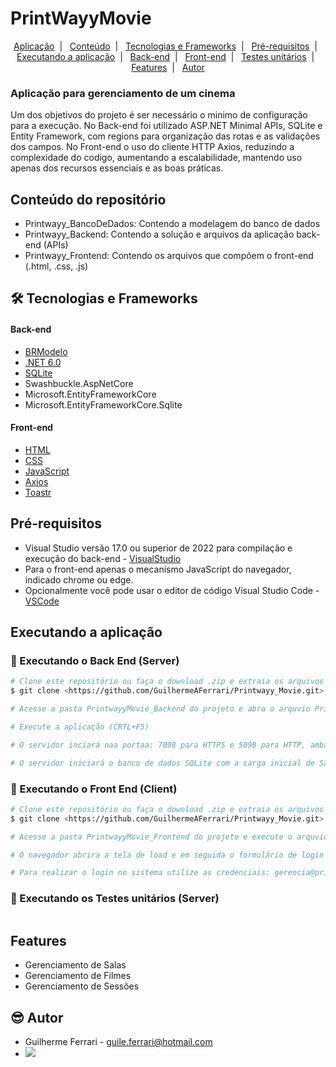 # PrintWayyMovie

<p align="center">
    <a href="aplicação-para-gerenciamento-de-um-cinema">Aplicação</a>&nbsp;&nbsp;|&nbsp;&nbsp;
    <a href="#conteúdo-do-repositório">Conteúdo</a>&nbsp;&nbsp;|&nbsp;&nbsp;
    <a href="#-tecnologias-e-frameworks">Tecnologias e Frameworks</a>&nbsp;&nbsp;|&nbsp;&nbsp;
    <a href="#pré-requisitos">Pré-requisitos</a>&nbsp;&nbsp;|&nbsp;&nbsp;
    <a href="#executando-a-aplicação">Executando a aplicação</a>&nbsp;&nbsp;|&nbsp;&nbsp;
    <a href="#-executando-o-back-end-server">Back-end</a>&nbsp;&nbsp;|&nbsp;&nbsp;
    <a href="#-executando-o-front-end-client">Front-end</a>&nbsp;&nbsp;|&nbsp;&nbsp;
    <a href="#-executando-os-testes-unitários-server">Testes unitários</a>&nbsp;&nbsp;|&nbsp;&nbsp;
    <a href="#features">Features</a>&nbsp;&nbsp;|&nbsp;&nbsp;
    <a href="#-autor">Autor</a>
</p>

### Aplicação para gerenciamento de um cinema

Um dos objetivos do projeto é ser necessário o minimo de configuração para a execução.
No Back-end foi utilizado ASP.NET Minimal APIs, SQLite e Entity Framework, com regions para organização das rotas e as validações dos campos.
No Front-end o uso do cliente HTTP Axios, reduzindo a complexidade do codigo, aumentando a escalabilidade, mantendo uso apenas dos recursos essenciais e as boas práticas.

## Conteúdo do repositório
- Printwayy_BancoDeDados: Contendo a modelagem do banco de dados
- Printwayy_Backend: Contendo a solução e arquivos da aplicação back-end (APIs)
- Printwayy_Frontend: Contendo os arquivos que compõem o front-end (.html, .css, .js)

## 🛠 Tecnologias e Frameworks
#### Back-end
- [BRModelo](https://www.brmodeloweb.com/lang/pt-br/index.html)
- [.NET 6.0](https://visualstudio.microsoft.com/pt-br/vs/community/)
- [SQLite](https://www.sqlite.org/index.html)
- Swashbuckle.AspNetCore
- Microsoft.EntityFrameworkCore
- Microsoft.EntityFrameworkCore.Sqlite
#### Front-end
- [HTML](https://developer.mozilla.org/pt-BR/docs/Web/HTML)
- [CSS](https://developer.mozilla.org/pt-BR/docs/Web/CSS)
- [JavaScript](https://developer.mozilla.org/pt-BR/docs/Web/JavaScript)
- [Axios](https://axios-http.com/ptbr/docs/intro)
- [Toastr](https://github.com/CodeSeven/toastr)

## Pré-requisitos
- Visual Studio versão 17.0 ou superior de 2022 para compilação e execução do back-end - [VisualStudio](https://visualstudio.microsoft.com/pt-br/vs/community/)
- Para o front-end apenas o mecanismo JavaScript do navegador, indicado chrome ou edge.
- Opcionalmente você pode usar o editor de código Visual Studio Code - [VSCode](https://code.visualstudio.com/)

## Executando a aplicação
### 🎲 Executando o Back End (Server)
```bash
# Clone este repositório ou faça o download .zip e extraia os arquivos
$ git clone <https://github.com/GuilhermeAFerrari/Printwayy_Movie.git>

# Acesse a pasta PrintwayyMovie_Backend do projeto e abra o arquvio PrintwayyMovie_API.sln com o Visual Studio

# Execute a aplicação (CRTL+F5)

# O servidor inciará naa portaa: 7098 para HTTPS e 5098 para HTTP, ambas configurações sem econtram no arquivo "Properties/launchSettings.json"

# O servidor iniciará o banco de dados SQLite com a carga inicial de Salas e todas entidades presente na modelagem do banco.
```
### 🎲 Executando o Front End (Client)

```bash
# Clone este repositório ou faça o download .zip e extraia os arquivos
$ git clone <https://github.com/GuilhermeAFerrari/Printwayy_Movie.git>

# Acesse a pasta PrintwayyMovie_Frontend do projeto e execute o arquvio index.html presente na raiz da pasta

# O navegador abrira a tela de load e em seguida o formulário de login iniciando o fluxo do sistema

# Para realizar o login no sistema utilize as credenciais: gerencia@printwayy.com | gerencia (Com acesso a todas operações) ou admin@printwayy.com | admin (Com acesso apenas de visualização das telas).
```
### 🎲 Executando os Testes unitários (Server)
```bash

```

## Features
- Gerenciamento de Salas
- Gerenciamento de Filmes
- Gerenciamento de Sessões

## 😎 Autor
- Guilherme Ferrari - guile.ferrari@hotmail.com
- [<img src="https://img.shields.io/badge/linkedin-%230077B5.svg?&style=for-the-badge&logo=linkedin&logoColor=white" />](https://www.linkedin.com/in/guilherme-antonio-ferrari/)

